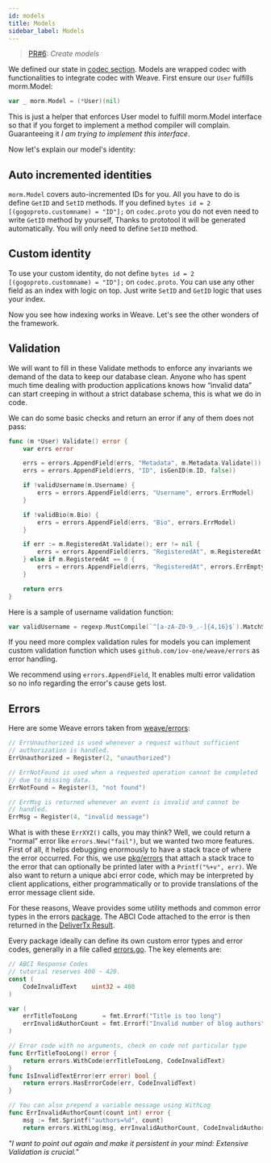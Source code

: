 ```yaml
---
id: models
title: Models
sidebar_label: Models
---
```


> [PR#6](https://github.com/iov-one/tutorial/pull/6): _Create models_

We defined our state in [codec section](weave-tutorial/03-codec.md). Models are wrapped codec with functionalities to integrate codec with Weave.
First ensure our `User` fulfills morm.Model:

```go
var _ morm.Model = (*User)(nil)
```

This is just a helper that enforces User model to fulfill morm.Model interface so that if you forget to implement a method compiler will complain. Guaranteeing it _I am trying to implement this interface_.

Now let's explain our model's identity:

## Auto incremented identities

`morm.Model` covers auto-incremented IDs for you. All you have to do is define `GetID` and `SetID` methods. If you defined `bytes id = 2 [(gogoproto.customname) = "ID"];` on `codec.proto` you do not even need to write `GetID` method by yourself, Thanks to prototool it will be generated automatically. You will only need to define `SetID` method.

## Custom identity

To use your custom identity, do not define `bytes id = 2 [(gogoproto.customname) = "ID"];` on `codec.proto`. You can use any other field as an index with logic on top. Just write `SetID` and `GetID` logic that uses your index.

Now you see how indexing works in Weave. Let's see the other wonders of the framework.

## Validation

We will want to fill in these Validate methods to enforce any invariants we demand of the data to keep our database clean. Anyone who has spent much time dealing with production applications knows how “invalid data” can start creeping in without a strict database schema, this is what we do in code.

We can do some basic checks and return an error if any of them does not pass:

```go
func (m *User) Validate() error {
    var errs error

    errs = errors.AppendField(errs, "Metadata", m.Metadata.Validate())
    errs = errors.AppendField(errs, "ID", isGenID(m.ID, false))

    if !validUsername(m.Username) {
        errs = errors.AppendField(errs, "Username", errors.ErrModel)
    }

    if !validBio(m.Bio) {
        errs = errors.AppendField(errs, "Bio", errors.ErrModel)
    }

    if err := m.RegisteredAt.Validate(); err != nil {
        errs = errors.AppendField(errs, "RegisteredAt", m.RegisteredAt.Validate())
    } else if m.RegisteredAt == 0 {
        errs = errors.AppendField(errs, "RegisteredAt", errors.ErrEmpty)
    }

    return errs
}
```

Here is a sample of username validation function:

```go
var validUsername = regexp.MustCompile(`^[a-zA-Z0-9_.-]{4,16}$`).MatchString
```

If you need more complex validation rules for models you can implement custom validation function which uses `github.com/iov-one/weave/errors` as error handling.

We recommend using `errors.AppendField`, It enables multi error validation so no info regarding the error's cause gets lost.

## Errors

Here are some Weave errors taken from [weave/errors](https://github.com/iov-one/weave/blob/master/errors/errors.go 'Weave errors'):

```go
// ErrUnauthorized is used whenever a request without sufficient
// authorization is handled.
ErrUnauthorized = Register(2, "unauthorized")

// ErrNotFound is used when a requested operation cannot be completed
// due to missing data.
ErrNotFound = Register(3, "not found")

// ErrMsg is returned whenever an event is invalid and cannot be
// handled.
ErrMsg = Register(4, "invalid message")
```

What is with these `ErrXYZ()` calls, you may think? Well, we could return a “normal” error like `errors.New("fail")`, but we wanted two more features. First of all, it helps debugging enormously to have a stack trace of where the error occurred. For this, we use [pkg/errors](https://github.com/pkg/errors "go/pkg") that attach a stack trace to the error that can optionally be printed later with a `Printf("%+v", err)`. We also want to return a unique abci error code, which may be interpreted by client applications, either programmatically or to provide translations of the error message client side.

For these reasons, Weave provides some utility methods and common error types in the errors [package](https://godoc.org/github.com/iov-one/weave/errors). The ABCI Code attached to the error is then returned in the [DeliverTx Result](https://github.com/iov-one/weave/blob/v0.20.0/abci.go#L114-L126).

Every package ideally can define its own custom error types and error codes, generally in a file called [errors.go](https://github.com/iov-one/weave/blob/master/x/sigs/errors.go). The key elements are:

```go
// ABCI Response Codes
// tutorial reserves 400 ~ 420.
const (
    CodeInvalidText    uint32 = 400
)

var (
    errTitleTooLong       = fmt.Errorf("Title is too long")
    errInvalidAuthorCount = fmt.Errorf("Invalid number of blog authors")
)

// Error code with no arguments, check on code not particular type
func ErrTitleTooLong() error {
    return errors.WithCode(errTitleTooLong, CodeInvalidText)
}
func IsInvalidTextError(err error) bool {
    return errors.HasErrorCode(err, CodeInvalidText)
}

// You can also prepend a variable message using WithLog
func ErrInvalidAuthorCount(count int) error {
    msg := fmt.Sprintf("authors=%d", count)
    return errors.WithLog(msg, errInvalidAuthorCount, CodeInvalidAuthor)
```

_"I want to point out again and make it persistent in your mind: Extensive Validation is crucial."_
